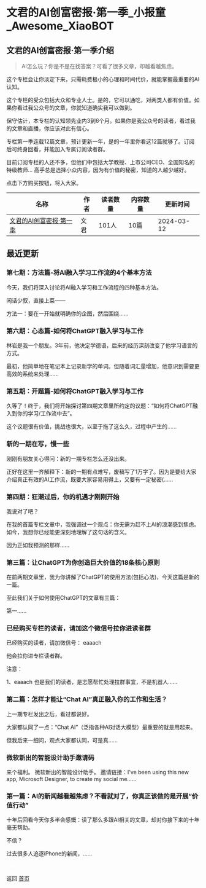 # 文君的AI创富密报·第一季_小报童_Awesome_XiaoBOT

## 文君的AI创富密报·第一季介绍
> AI怎么玩？你是不是在找答案？可看了很多文章，却越看越焦虑。    
    
这个专栏会让你淡定下来，只需耗费极小的心理和时间代价，就能掌握最重要的AI 认知。    
    
这个专栏的受众包括大众和专业人士。是的，它可以通吃，对两类人都有价值。如果你看过我公众号的文章，你就知道确实我可以做到。    
    
保守估计，本专栏的认知领先业内3到6个月。如果你是我公众号的读者，看过我的文章和直播，你应该对此有信心。    
    
专栏第一季连载12篇文章，预计更新一年，是的一年里你看这12篇就够了。订阅后可终身回看，并能加入专属订阅读者群。    
    
目前订阅专栏的人还不多，但他们中包括大学教授、上市公司CEO、全国知名的特级教师… 高手总是选择小众内容，因为有价值的秘密，知道的人越少越好。    
    
点击下方购买按钮，将入大家。  
  


|名称|作者|读者数量|内容数量|更新时间|
|---|---|---|---|---|
|[文君的AI创富密报·第一季](https://xiaobot.net/p/AIchuangfuS01?refer=0b133df9-27dc-423b-8101-639049001c13)|文君|101人|10篇|2024-03-12|

## 最近更新
### 第七期：方法篇-将AI融入学习工作流的4个基本方法

今天，我们将深入讨论将AI融入学习和工作流程的四种基本方法。

闲话少叙，直接上菜——

方法一：要在一开始就明确你的企图，然后围绕......

### 第六期：心态篇-如何将ChatGPT融入学习与工作

林岩是我一个朋友。3年前，他决定学德语，后来的经历深刻改变了他学习语言的方式。

最初，他简单地在笔记本上记录新学的单词。但随着词汇量增加，他意识到需要更高效的系统来处理......

### 第五期：开题篇-如何将ChatGPT融入学习与工作

久等了！终于，我们将开始探讨第四期文章里所约定的议题：“如何将ChatGPT融入到你的学习/工作流中去”。

这个议题很有价值，挑战也很大，以至于拖了这么久，过程中产生的......

### 新的一期在写，慢一些

刚刚有朋友关心得问：新的一期专栏怎么还没出来。

正好在这里一齐解释下：新的一期有点难写，废稿写了1万字了。因为是要给大家介绍真正有效的AI工作流，既要大家容易用得上，又要有一定秘密(......

### 第四期：狂潮过后，你的机遇才刚刚开始

我说对了吧？

在我的首篇专栏文章中，我强调过一个观点：你无需为赶不上AI的浪潮感到焦虑。如今，我想你已经能更深刻地理解了这句话的含义。

因为正如我预测的那样......

### 第三篇：让ChatGPT为你创造巨大价值的18条核心原则

在前两期文章里，我为你讲解了ChatGPT的使用方法(包括心法)，今天这篇是新的一篇。

至此我们关于如何使用ChatGPT的文章有三篇：

第一......

### 已经购买专栏的读者，请加这个微信号拉你进读者群

已经购买的读者，请加微信号： eaaach

他会拉你进专栏读者群。

注意：

1、eaaach 也是我们的读者，是志愿帮忙处理拉群事宜，不是机器人......

### 第二篇：怎样才能让“Chat AI”真正融入你的工作和生活？

上一期专栏发出之后，看过都说好。

大家都认同了一点：“Chat AI”（泛指各种AI对话大模型）最重要的就是用起来。

但我后来一细问，观点大家都认同，可是真......

### 微软新出的智能设计助手邀请码

来个福利。 微软新出的智能设计助手。 邀请链接：I've been using this new app, Microsoft Designer, to
create my social me......

### 第一篇：AI的新闻越看越焦虑？不看就对了，你真正该做的是开展“价值行动”

十年后回看今天你多半会感慨：读了那么多跟AI相关的文章，却对你接下来的十年毫无帮助。

不信？

过去很多人追逐iPhone的新闻，......


<a href="https://github.com/Reno9527/awesome-xiaobot" style="color: white; text-decoration: none;">awesome-xiaobot</a>

返回 [首页](../README.md)
